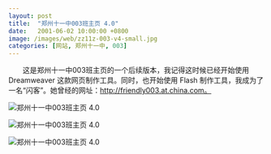 ```yaml
---
layout: post
title:  "郑州十一中003班主页 4.0"
date:   2001-06-02 10:00:00 +0800
image: /images/web/zz11z-003-v4-small.jpg
categories: [网站, 郑州十一中, 003]
---
```


　　这是郑州十一中003班主页的一个后续版本，我记得这时候已经开始使用 Dreamweaver 这款网页制作工具。同时，也开始使用 Flash 制作工具，我成为了一名“闪客”。她曾经的网址：http://friendly003.at.china.com。

![郑州十一中003班主页 4.0]({{site.baseurl}}/images/web/郑州十一中003班主页V4-0.png)

![郑州十一中003班主页 4.0]({{site.baseurl}}/images/web/郑州十一中003班主页V4.png)

![郑州十一中003班主页 4.0]({{site.baseurl}}/images/web/郑州十一中003班主页V4-1.png)